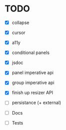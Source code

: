 # TODO

- [x] collapse
- [x] cursor
- [x] a11y
- [x] conditional panels
- [x] jsdoc
- [x] panel imperative api
- [x] group imperative api
- [x] finish up resizer API

- [ ] persistance (+ external)
- [ ] Docs
- [ ] Tests
